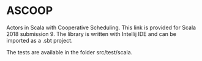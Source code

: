 # ASCOOP
Actors in Scala with Cooperative Scheduling. This link is provided for Scala 2018 submission 9.
The library is written with Intellij IDE and can be imported as a .sbt project.

The tests are available in the folder src/test/scala.